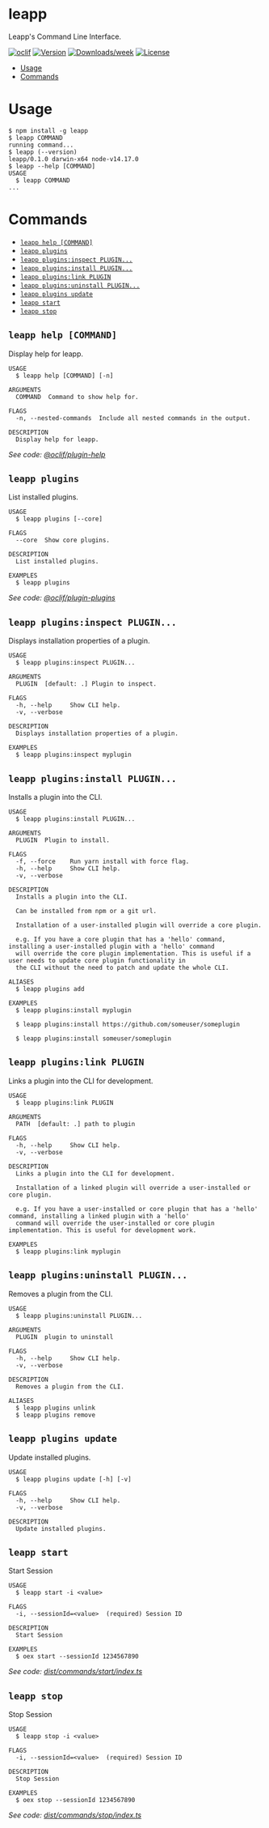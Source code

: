 leapp
=================

Leapp's Command Line Interface.

[![oclif](https://img.shields.io/badge/cli-oclif-brightgreen.svg)](https://oclif.io)
[![Version](https://img.shields.io/npm/v/@noovolari/leapp-core.svg)](https://npmjs.org/package/@noovolari/leapp-cli)
[![Downloads/week](https://img.shields.io/npm/dw/@noovolari/leapp-core.svg)](https://npmjs.org/package/@noovolari/leapp-cli)
[![License](https://img.shields.io/npm/l/@noovolari/leapp-core.svg)](https://github.com/Noovolari/leapp/package.json)
<!--[![CircleCI](https://circleci.com/gh/oclif/hello-world/tree/main.svg?style=shield)](https://circleci.com/gh/oclif/hello-world/tree/main)-->

<!-- toc -->
* [Usage](#usage)
* [Commands](#commands)
<!-- tocstop -->
# Usage
<!-- usage -->
```sh-session
$ npm install -g leapp
$ leapp COMMAND
running command...
$ leapp (--version)
leapp/0.1.0 darwin-x64 node-v14.17.0
$ leapp --help [COMMAND]
USAGE
  $ leapp COMMAND
...
```
<!-- usagestop -->
# Commands
<!-- commands -->
* [`leapp help [COMMAND]`](#leapp-help-command)
* [`leapp plugins`](#leapp-plugins)
* [`leapp plugins:inspect PLUGIN...`](#leapp-pluginsinspect-plugin)
* [`leapp plugins:install PLUGIN...`](#leapp-pluginsinstall-plugin)
* [`leapp plugins:link PLUGIN`](#leapp-pluginslink-plugin)
* [`leapp plugins:uninstall PLUGIN...`](#leapp-pluginsuninstall-plugin)
* [`leapp plugins update`](#leapp-plugins-update)
* [`leapp start`](#leapp-start)
* [`leapp stop`](#leapp-stop)

## `leapp help [COMMAND]`

Display help for leapp.

```
USAGE
  $ leapp help [COMMAND] [-n]

ARGUMENTS
  COMMAND  Command to show help for.

FLAGS
  -n, --nested-commands  Include all nested commands in the output.

DESCRIPTION
  Display help for leapp.
```

_See code: [@oclif/plugin-help](https://github.com/oclif/plugin-help/blob/v5.1.9/src/commands/help.ts)_

## `leapp plugins`

List installed plugins.

```
USAGE
  $ leapp plugins [--core]

FLAGS
  --core  Show core plugins.

DESCRIPTION
  List installed plugins.

EXAMPLES
  $ leapp plugins
```

_See code: [@oclif/plugin-plugins](https://github.com/oclif/plugin-plugins/blob/v2.0.11/src/commands/plugins/index.ts)_

## `leapp plugins:inspect PLUGIN...`

Displays installation properties of a plugin.

```
USAGE
  $ leapp plugins:inspect PLUGIN...

ARGUMENTS
  PLUGIN  [default: .] Plugin to inspect.

FLAGS
  -h, --help     Show CLI help.
  -v, --verbose

DESCRIPTION
  Displays installation properties of a plugin.

EXAMPLES
  $ leapp plugins:inspect myplugin
```

## `leapp plugins:install PLUGIN...`

Installs a plugin into the CLI.

```
USAGE
  $ leapp plugins:install PLUGIN...

ARGUMENTS
  PLUGIN  Plugin to install.

FLAGS
  -f, --force    Run yarn install with force flag.
  -h, --help     Show CLI help.
  -v, --verbose

DESCRIPTION
  Installs a plugin into the CLI.

  Can be installed from npm or a git url.

  Installation of a user-installed plugin will override a core plugin.

  e.g. If you have a core plugin that has a 'hello' command, installing a user-installed plugin with a 'hello' command
  will override the core plugin implementation. This is useful if a user needs to update core plugin functionality in
  the CLI without the need to patch and update the whole CLI.

ALIASES
  $ leapp plugins add

EXAMPLES
  $ leapp plugins:install myplugin 

  $ leapp plugins:install https://github.com/someuser/someplugin

  $ leapp plugins:install someuser/someplugin
```

## `leapp plugins:link PLUGIN`

Links a plugin into the CLI for development.

```
USAGE
  $ leapp plugins:link PLUGIN

ARGUMENTS
  PATH  [default: .] path to plugin

FLAGS
  -h, --help     Show CLI help.
  -v, --verbose

DESCRIPTION
  Links a plugin into the CLI for development.

  Installation of a linked plugin will override a user-installed or core plugin.

  e.g. If you have a user-installed or core plugin that has a 'hello' command, installing a linked plugin with a 'hello'
  command will override the user-installed or core plugin implementation. This is useful for development work.

EXAMPLES
  $ leapp plugins:link myplugin
```

## `leapp plugins:uninstall PLUGIN...`

Removes a plugin from the CLI.

```
USAGE
  $ leapp plugins:uninstall PLUGIN...

ARGUMENTS
  PLUGIN  plugin to uninstall

FLAGS
  -h, --help     Show CLI help.
  -v, --verbose

DESCRIPTION
  Removes a plugin from the CLI.

ALIASES
  $ leapp plugins unlink
  $ leapp plugins remove
```

## `leapp plugins update`

Update installed plugins.

```
USAGE
  $ leapp plugins update [-h] [-v]

FLAGS
  -h, --help     Show CLI help.
  -v, --verbose

DESCRIPTION
  Update installed plugins.
```

## `leapp start`

Start Session

```
USAGE
  $ leapp start -i <value>

FLAGS
  -i, --sessionId=<value>  (required) Session ID

DESCRIPTION
  Start Session

EXAMPLES
  $ oex start --sessionId 1234567890
```

_See code: [dist/commands/start/index.ts](https://github.com/noovolari/leapp/blob/v0.1.0/dist/commands/start/index.ts)_

## `leapp stop`

Stop Session

```
USAGE
  $ leapp stop -i <value>

FLAGS
  -i, --sessionId=<value>  (required) Session ID

DESCRIPTION
  Stop Session

EXAMPLES
  $ oex stop --sessionId 1234567890
```

_See code: [dist/commands/stop/index.ts](https://github.com/noovolari/leapp/blob/v0.1.0/dist/commands/stop/index.ts)_
<!-- commandsstop -->
